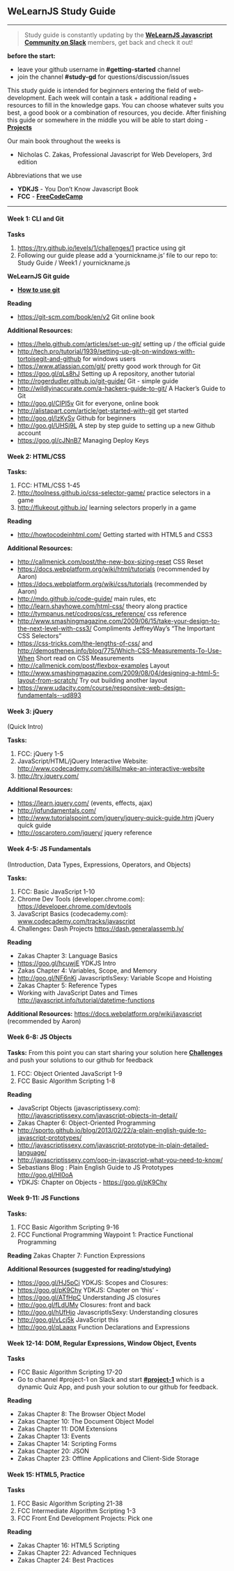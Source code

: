 ## WeLearnJS Study Guide
___

>Study guide is constantly updating by the __[WeLearnJS Javascript Community on Slack](http://javascript-devs.herokuapp.com/)__ members, get back and check it out!

**before the start:**
+ leave your github username in **#getting-started** channel
+ join the channel **#study-gd** for questions/discussion/issues

This study guide is intended for beginners entering the field of web-development. Each week will contain a task + additional reading + resources to fill in the knowledge gaps. You can choose whatever suits you best, a good book or a combination of resources, you decide. After finishing this guide or somewhere in the middle you will be able to start doing - __[Projects](https://github.com/welearnjs/Challenges/tree/master/Projects)__

Our main book throughout the weeks is
+  Nicholas C. Zakas, Professional Javascript for Web Developers, 3rd edition

Abbreviations that we use
+ **YDKJS** - You Don’t Know Javascript Book
+ **FCC** - __[FreeCodeCamp](http://www.freecodecamp.com/)__

___

#### Week 1: CLI and Git

**Tasks**
1. https://try.github.io/levels/1/challenges/1   practice using git
2. Following our guide please add a ‘yournickname.js’ file to our repo
to: Study Guide / Week1 / yournickname.js

**WeLearnJS Git guide**
* __[How to use git](http://javascript-devs.herokuapp.com/)__

**Reading**
* https://git-scm.com/book/en/v2 Git online book

**Additional Resources:**
* https://help.github.com/articles/set-up-git/ setting up / the official guide
* http://tech.pro/tutorial/1939/setting-up-git-on-windows-with-tortoisegit-and-github for windows users
* https://www.atlassian.com/git/ pretty good work through for Git
* https://goo.gl/qLs8hJ  Setting up A repository, another tutorial
* http://rogerdudler.github.io/git-guide/ Git - simple guide
* http://wildlyinaccurate.com/a-hackers-guide-to-git/ A Hacker’s Guide to Git
* http://goo.gl/ClPI5v Git for everyone, online book
* http://alistapart.com/article/get-started-with-git get started
* http://goo.gl/lzKySv Github for beginners
* http://goo.gl/UHSj9L A step by step guide to setting up a new Github account
* https://goo.gl/cJNnB7 Managing Deploy Keys


#### Week 2: HTML/CSS

**Tasks:**
1. FCC: HTML/CSS 1-45
2. http://toolness.github.io/css-selector-game/ practice selectors in a game
3. http://flukeout.github.io/ learning selectors properly in a game

**Reading**
* http://howtocodeinhtml.com/  Getting started with HTML5 and CSS3

**Additional Resources:**
* http://callmenick.com/post/the-new-box-sizing-reset CSS Reset
* https://docs.webplatform.org/wiki/html/tutorials (recommended by Aaron)
* https://docs.webplatform.org/wiki/css/tutorials (recommended by Aaron)
* http://mdo.github.io/code-guide/  main rules, etc
* http://learn.shayhowe.com/html-css/  theory along practice
* http://tympanus.net/codrops/css_reference/  css reference
* http://www.smashingmagazine.com/2009/06/15/take-your-design-to-the-next-level-with-css3/   Compliments JeffreyWay’s “The Important CSS Selectors”
* https://css-tricks.com/the-lengths-of-css/ and http://demosthenes.info/blog/775/Which-CSS-Measurements-To-Use-When Short read on CSS Measurements
* http://callmenick.com/post/flexbox-examples  Layout
* http://www.smashingmagazine.com/2009/08/04/designing-a-html-5-layout-from-scratch/ Try out building another layout
* https://www.udacity.com/course/responsive-web-design-fundamentals--ud893

#### Week 3: jQuery
(Quick Intro)

**Tasks:**
1. FCC: jQuery 1-5
2. JavaScript/HTML/jQuery Interactive Website: http://www.codecademy.com/skills/make-an-interactive-website
3. http://try.jquery.com/

**Additional Resources:**
* https://learn.jquery.com/ (events, effects, ajax)
* http://jqfundamentals.com/
* http://www.tutorialspoint.com/jquery/jquery-quick-guide.htm jQuery quick guide
* http://oscarotero.com/jquery/ jquery reference

#### Week 4-5: JS Fundamentals
(Introduction, Data Types, Expressions, Operators, and Objects)

**Tasks:**
1. FCC: Basic JavaScript 1-10
2. Chrome Dev Tools (developer.chrome.com): https://developer.chrome.com/devtools
3. JavaScript Basics (codecademy.com): www.codecademy.com/tracks/javascript
4. Challenges: Dash Projects https://dash.generalassemb.ly/

**Reading**
* Zakas Chapter 3: Language Basics
* https://goo.gl/hcuwjE YDKJS Intro
* Zakas Chapter 4: Variables, Scope, and Memory
* http://goo.gl/NF6nKj  JavascriptIsSexy: Variable Scope and Hoisting
* Zakas Chapter 5: Reference Types
* Working with JavaScript Dates and Times http://javascript.info/tutorial/datetime-functions

**Additional Resources:**
https://docs.webplatform.org/wiki/javascript (recommended by Aaron)

#### Week 6-8: JS Objects

**Tasks:**
From this point you can start sharing your solution here __[Challenges](https://github.com/welearnjs/Challenges/tree/master/FCC)__ and push your solutions to our github for feedback
1. FCC: Object Oriented JavaScript 1-9
2. FCC Basic Algorithm Scripting 1-8

**Reading**
* JavaScript Objects (javascriptissexy.com): http://javascriptissexy.com/javascript-objects-in-detail/
* Zakas Chapter 6: Object-Oriented Programming
* http://sporto.github.io/blog/2013/02/22/a-plain-english-guide-to-javascript-prototypes/
* http://javascriptissexy.com/javascript-prototype-in-plain-detailed-language/
* http://javascriptissexy.com/oop-in-javascript-what-you-need-to-know/
* Sebastians Blog : Plain English Guide to JS Prototypes http://goo.gl/Hl0oA
* YDKJS: Chapter on Objects - https://goo.gl/pK9Chy

#### Week 9-11: JS Functions

**Tasks:**
1. FCC Basic Algorithm Scripting 9-16
2. FCC Functional Programming Waypoint 1: Practice Functional Programming

**Reading**
Zakas Chapter 7: Function Expressions

**Additional Resources (suggested for reading/studying)**
* https://goo.gl/HJ5pCi  YDKJS: Scopes and Closures:
* https://goo.gl/pK9Chy  YDKJS: Chapter on ‘this’ -
* https://goo.gl/ATfHpC Understanding JS closures
* http://goo.gl/fLdUMv Closures: front and back
* http://goo.gl/hUfHjo JavascriptIsSexy: Understanding closures
* http://goo.gl/vLcj5k JavaScript this
* http://goo.gl/qLaaqx Function Declarations and Expressions



#### Week 12-14: DOM, Regular Expressions, Window Object, Events

**Tasks**
* FCC Basic Algorithm Scripting 17-20
* Go to channel #project-1 on Slack and start __[#project-1](https://github.com/welearnjs/Challenges/tree/master/Projects/Project-1)__ which is a dynamic Quiz App, and push your solution to our github for feedback.

**Reading**
* Zakas Chapter 8: The Browser Object Model
* Zakas Chapter 10: The Document Object Model
* Zakas Chapter 11: DOM Extensions
* Zakas Chapter 13: Events
* Zakas Chapter 14: Scripting Forms
* Zakas Chapter 20: JSON
* Zakas Chapter 23: Offline Applications and Client-Side Storage


#### Week 15: HTML5, Practice

**Tasks**
1. FCC Basic Algorithm Scripting 21-38
2. FCC Intermediate Algorithm Scripting 1-3
3. FCC Front End Development Projects: Pick one

**Reading**
* Zakas Chapter 16: HTML5 Scripting
* Zakas Chapter 22: Advanced Techniques
* Zakas Chapter 24: Best Practices



